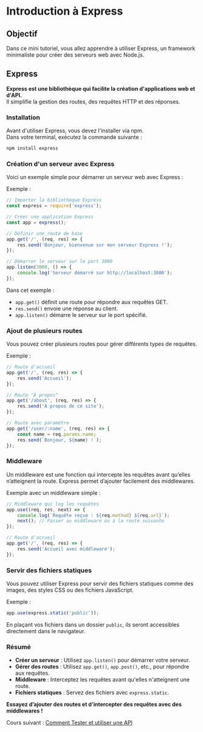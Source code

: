 # Introduction à Express

## Objectif
Dans ce mini tutoriel, vous allez apprendre à utiliser Express, un framework minimaliste pour créer des serveurs web avec Node.js.

## Express
**Express est une bibliothèque qui facilite la création d'applications web et d'API.**  
Il simplifie la gestion des routes, des requêtes HTTP et des réponses.

### Installation
Avant d'utiliser Express, vous devez l'installer via npm.  
Dans votre terminal, exécutez la commande suivante :
```bash
npm install express
```

### Création d'un serveur avec Express
Voici un exemple simple pour démarrer un serveur web avec Express :

Exemple :
```js
// Importer la bibliothèque Express
const express = require('express');

// Créer une application Express
const app = express();

// Définir une route de base
app.get('/', (req, res) => {
    res.send('Bonjour, bienvenue sur mon serveur Express !');
});

// Démarrer le serveur sur le port 3000
app.listen(3000, () => {
    console.log('Serveur démarré sur http://localhost:3000');
});
```

Dans cet exemple :
- `app.get()` définit une route pour répondre aux requêtes GET.
- `res.send()` envoie une réponse au client.
- `app.listen()` démarre le serveur sur le port spécifié.

### Ajout de plusieurs routes
Vous pouvez créer plusieurs routes pour gérer différents types de requêtes.

Exemple :
```js
// Route d'accueil
app.get('/', (req, res) => {
    res.send('Accueil');
});

// Route "À propos"
app.get('/about', (req, res) => {
    res.send('À propos de ce site');
});

// Route avec paramètre
app.get('/user/:name', (req, res) => {
    const name = req.params.name;
    res.send(`Bonjour, ${name} !`);
});
```

### Middleware
Un middleware est une fonction qui intercepte les requêtes avant qu’elles n’atteignent la route. Express permet d’ajouter facilement des middlewares.

Exemple avec un middleware simple :
```js
// Middleware qui log les requêtes
app.use((req, res, next) => {
    console.log(`Requête reçue : ${req.method} ${req.url}`);
    next(); // Passer au middleware ou à la route suivante
});

// Route d'accueil
app.get('/', (req, res) => {
    res.send('Accueil avec middleware');
});
```

### Servir des fichiers statiques
Vous pouvez utiliser Express pour servir des fichiers statiques comme des images, des styles CSS ou des fichiers JavaScript.

Exemple :
```js
app.use(express.static('public'));
```
En plaçant vos fichiers dans un dossier `public`, ils seront accessibles directement dans le navigateur.

### Résumé
- **Créer un serveur** : Utilisez `app.listen()` pour démarrer votre serveur.
- **Gérer des routes** : Utilisez `app.get()`, `app.post()`, etc., pour répondre aux requêtes.
- **Middleware** : Interceptez les requêtes avant qu'elles n'atteignent une route.
- **Fichiers statiques** : Servez des fichiers avec `express.static`.

**Essayez d’ajouter des routes et d’intercepter des requêtes avec des middlewares !**

Cours suivant : [Comment Tester et utiliser une API](../../examples/api/insomnia.md)